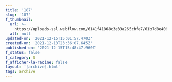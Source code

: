 ```yaml
---
title: '187'
slug: '187'
f_thumbnail:
  url: >-
    https://uploads-ssl.webflow.com/6141f41868c3e33a265cbfe7/61b7d8e4067ab9b95f7baddd_187.jpg
  alt: null
updated-on: '2021-12-15T15:01:57.470Z'
created-on: '2021-12-13T23:36:07.645Z'
published-on: '2021-12-15T15:48:47.960Z'
f_status: false
f_category: S
f_afficher-la-racine: false
layout: '[archive].html'
tags: archive
---
```



